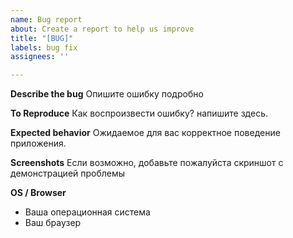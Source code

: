 ```yaml
---
name: Bug report
about: Create a report to help us improve
title: "[BUG]"
labels: bug fix
assignees: ''

---
```


**Describe the bug**
Опишите ошибку подробно

**To Reproduce**
Как воспроизвести ошибку? напишите здесь.

**Expected behavior**
Ожидаемое для вас корректное поведение приложения.

**Screenshots**
Если возможно, добавьте пожалуйста скриншот с демонстрацией проблемы

**OS / Browser**
- Ваша операционная система
- Ваш браузер
